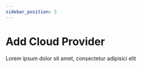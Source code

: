 ```yaml
---
sidebar_position: 3
---
```


# Add Cloud Provider

Lorem ipsum dolor sit amet, consectetur adipisici elit
